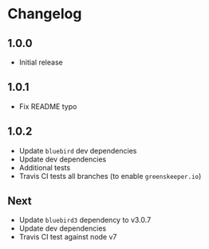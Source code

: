 # Changelog

## 1.0.0

* Initial release

## 1.0.1

* Fix README typo

## 1.0.2

* Update `bluebird` dev dependencies
* Update dev dependencies
* Additional tests
* Travis CI tests all branches (to enable `greenskeeper.io`)

## Next

* Update `bluebird3` dependency to v3.0.7
* Update dev dependencies
* Travis CI test against node v7
